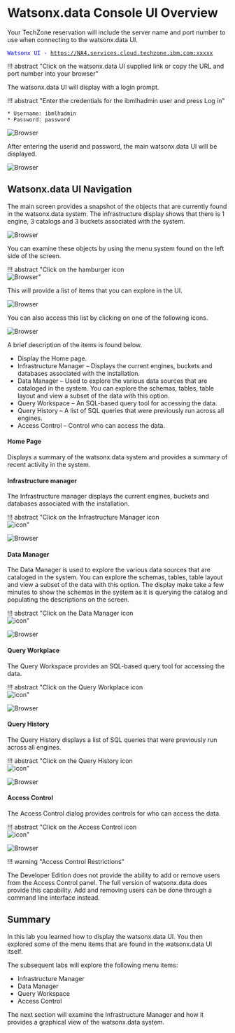 # Watsonx.data Console UI Overview
Your TechZone reservation will include the server name and port number to use when connecting to the watsonx.data UI. 

<code style="color:blue; font-size: 90%;">Watsonx UI - https://NA4.services.cloud.techzone.ibm.com:xxxxx</code>

!!! abstract "Click on the watsonx.data UI supplied link or copy the URL and port number into your browser"

The watsonx.data UI will display with a login prompt.

!!! abstract "Enter the credentials for the ibmlhadmin user and press Log in"

    * Username: ibmlhadmin
    * Password: password

![Browser](wxd-images/watsonx-login.png)

After entering the userid and password, the main watsonx.data UI will be displayed.
  
![Browser](wxd-images/watsonx-data-ui.png)  

## Watsonx.data UI Navigation

The main screen provides a snapshot of the objects that are currently found in the watsonx.data system. The infrastructure display shows that there is 1 engine, 3 catalogs and 3 buckets associated with the system.

![Browser](wxd-images/watsonx-components.png) 

You can examine these objects by using the menu system found on the left side of the screen. 

!!! abstract "Click on the hamburger icon<br>![Browser](wxd-images/watsonx-hamburger-icon.png)"

This will provide a list of items that you can explore in the UI.

![Browser](wxd-images/watsonx-menu.png)

You can also access this list by clicking on one of the following icons.

![Browser](wxd-images/watsonx-icons.png)    

A brief description of the items is found below.

* Display the Home page.
* Infrastructure Manager – Displays the current engines, buckets and databases associated with the installation.
* Data Manager – Used to explore the various data sources that are cataloged in the system. You can explore the schemas, tables, table layout and view a subset of the data with this option. 
* Query Workspace – An SQL-based query tool for accessing the data.
* Query History – A list of SQL queries that were previously run across all engines.
* Access Control – Control who can access the data.

#### Home Page
Displays a summary of the watsonx.data system and provides a summary of recent activity in the system.

#### Infrastructure manager
The Infrastructure manager displays the current engines, buckets and databases associated with the installation.

!!! abstract "Click on the Infrastructure Manager icon<br>![icon](wxd-images/watsonx-infrastructure-icon.png)"

![Browser](wxd-images/watsonx-infrastructure.png) 

#### Data Manager

The Data Manager is used to explore the various data sources that are cataloged in the system. You can explore the schemas, tables, table layout and view a subset of the data with this option. The display make take a few minutes to show the schemas in the system as it is querying the catalog and populating the descriptions on the screen.

!!! abstract "Click on the Data Manager icon<br>![icon](wxd-images/watsonx-datamanager-icon.png)"

![Browser](wxd-images/watsonx-dataexplorer.png) 

#### Query Workplace

The Query Workspace provides an SQL-based query tool for accessing the data.

!!! abstract "Click on the Query Workplace icon<br>![icon](wxd-images/watsonx-workspace-icon.png)"

![Browser](wxd-images/watsonx-query.png) 

#### Query History

The Query History displays a list of SQL queries that were previously run across all engines.

!!! abstract "Click on the Query History icon<br>![icon](wxd-images/watsonx-history-icon.png)"

![Browser](wxd-images/watsonx-history.png) 

#### Access Control

The Access Control dialog provides controls for who can access the data.

!!! abstract "Click on the Access Control icon<br>![icon](wxd-images/watsonx-access-icon.png)"

![Browser](wxd-images/watsonx-access.png) 

!!! warning "Access Control Restrictions"

The Developer Edition does not provide the ability to add or remove users from the Access Control panel. The full version of watsonx.data does provide this capability. Add and removing users can be done through a command line interface instead.

## Summary
In this lab you learned how to display the watsonx.data UI. You then explored some of the menu items that are found in the watsonx.data UI itself.

The subsequent labs will explore the following menu items:

* Infrastructure Manager
* Data Manager
* Query Workspace
* Access Control

The next section will examine the Infrastructure Manager and how it provides a graphical view of the watsonx.data system.
